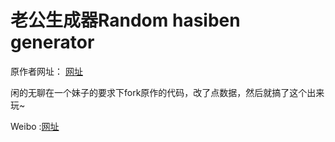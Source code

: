 # 老公生成器Random hasiben generator 

原作者网址：
[网址](https://reed-chan.github.io/Random-waifu-generater/) 

闲的无聊在一个妹子的要求下fork原作的代码，改了点数据，然后就搞了这个出来玩~

Weibo :[网址](https://weibo.com/1902840173/)